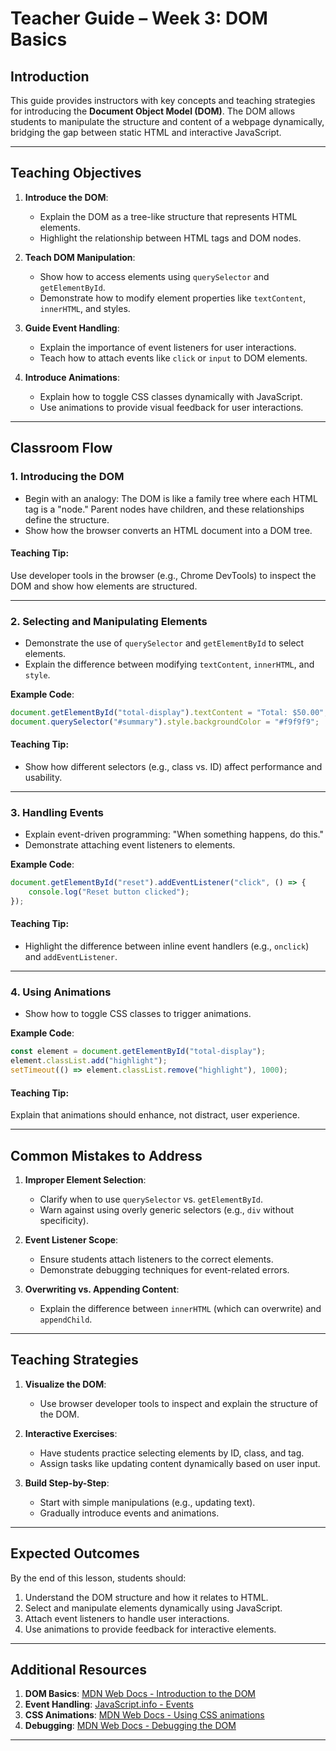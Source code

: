 
# **Teacher Guide – Week 3: DOM Basics**

## **Introduction**
This guide provides instructors with key concepts and teaching strategies for introducing the **Document Object Model (DOM)**. The DOM allows students to manipulate the structure and content of a webpage dynamically, bridging the gap between static HTML and interactive JavaScript.

---

## **Teaching Objectives**
1. **Introduce the DOM**:
   - Explain the DOM as a tree-like structure that represents HTML elements.
   - Highlight the relationship between HTML tags and DOM nodes.

2. **Teach DOM Manipulation**:
   - Show how to access elements using `querySelector` and `getElementById`.
   - Demonstrate how to modify element properties like `textContent`, `innerHTML`, and styles.

3. **Guide Event Handling**:
   - Explain the importance of event listeners for user interactions.
   - Teach how to attach events like `click` or `input` to DOM elements.

4. **Introduce Animations**:
   - Explain how to toggle CSS classes dynamically with JavaScript.
   - Use animations to provide visual feedback for user interactions.

---

## **Classroom Flow**

### **1. Introducing the DOM**
- Begin with an analogy: The DOM is like a family tree where each HTML tag is a "node." Parent nodes have children, and these relationships define the structure.
- Show how the browser converts an HTML document into a DOM tree.

#### **Teaching Tip**:
Use developer tools in the browser (e.g., Chrome DevTools) to inspect the DOM and show how elements are structured.

---

### **2. Selecting and Manipulating Elements**
- Demonstrate the use of `querySelector` and `getElementById` to select elements.
- Explain the difference between modifying `textContent`, `innerHTML`, and `style`.

**Example Code**:
```javascript
document.getElementById("total-display").textContent = "Total: $50.00";
document.querySelector("#summary").style.backgroundColor = "#f9f9f9";
```

#### **Teaching Tip**:
- Show how different selectors (e.g., class vs. ID) affect performance and usability.

---

### **3. Handling Events**
- Explain event-driven programming: "When something happens, do this."
- Demonstrate attaching event listeners to elements.

**Example Code**:
```javascript
document.getElementById("reset").addEventListener("click", () => {
    console.log("Reset button clicked");
});
```

#### **Teaching Tip**:
- Highlight the difference between inline event handlers (e.g., `onclick`) and `addEventListener`.

---

### **4. Using Animations**
- Show how to toggle CSS classes to trigger animations.

**Example Code**:
```javascript
const element = document.getElementById("total-display");
element.classList.add("highlight");
setTimeout(() => element.classList.remove("highlight"), 1000);
```

#### **Teaching Tip**:
Explain that animations should enhance, not distract, user experience.

---

## **Common Mistakes to Address**
1. **Improper Element Selection**:
   - Clarify when to use `querySelector` vs. `getElementById`.
   - Warn against using overly generic selectors (e.g., `div` without specificity).

2. **Event Listener Scope**:
   - Ensure students attach listeners to the correct elements.
   - Demonstrate debugging techniques for event-related errors.

3. **Overwriting vs. Appending Content**:
   - Explain the difference between `innerHTML` (which can overwrite) and `appendChild`.

---

## **Teaching Strategies**
1. **Visualize the DOM**:
   - Use browser developer tools to inspect and explain the structure of the DOM.

2. **Interactive Exercises**:
   - Have students practice selecting elements by ID, class, and tag.
   - Assign tasks like updating content dynamically based on user input.

3. **Build Step-by-Step**:
   - Start with simple manipulations (e.g., updating text).
   - Gradually introduce events and animations.

---

## **Expected Outcomes**
By the end of this lesson, students should:
1. Understand the DOM structure and how it relates to HTML.
2. Select and manipulate elements dynamically using JavaScript.
3. Attach event listeners to handle user interactions.
4. Use animations to provide feedback for interactive elements.

---

## **Additional Resources**
1. **DOM Basics**: [MDN Web Docs - Introduction to the DOM](https://developer.mozilla.org/en-US/docs/Web/API/Document_Object_Model/Introduction)
2. **Event Handling**: [JavaScript.info - Events](https://javascript.info/events)
3. **CSS Animations**: [MDN Web Docs - Using CSS animations](https://developer.mozilla.org/en-US/docs/Web/CSS/CSS_Animations/Using_CSS_animations)
4. **Debugging**: [MDN Web Docs - Debugging the DOM](https://developer.mozilla.org/en-US/docs/Learn/Tools_and_testing/Debugging/What_went_wrong_in_your_web_page)

---
